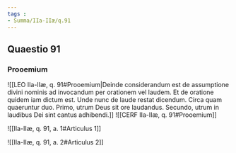 ```yaml
---
tags : 
- Summa/IIa-IIæ/q.91
---
```


## Quaestio 91

### Prooemium

![[LEO IIa-IIæ, q. 91#Prooemium|Deinde considerandum est de assumptione divini nominis ad invocandum per orationem vel laudem. Et de oratione quidem iam dictum est. Unde nunc de laude restat dicendum. Circa quam quaeruntur duo. Primo, utrum Deus sit ore laudandus. Secundo, utrum in laudibus Dei sint cantus adhibendi.]]
![[CERF IIa-IIæ, q. 91#Prooemium]]

![[IIa-IIæ, q. 91, a. 1#Articulus 1]]

![[IIa-IIæ, q. 91, a. 2#Articulus 2]]

